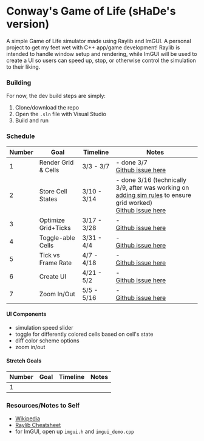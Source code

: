 # Conway's Game of Life (sHaDe's version)

A simple Game of Life simulator made using Raylib and ImGUI.
A personal project to get my feet wet with C++ app/game development!
Raylib is intended to handle window setup and rendering, while
ImGUI will be used to create a UI so users can speed up, stop, or
otherwise control the simulation to their liking.


### Building

For now, the dev build steps are simply:

1. Clone/download the repo
2. Open the `.sln` file with Visual Studio
3. Build and run


### Schedule

Number  | Goal          | Timeline      | Notes
--|---------------------|---------------|--------
1 | Render Grid & Cells | 3/3 - 3/7     | - done 3/7 <br> [Github issue here](https://github.com/hadan24/game-of-life/issues/1)
2 | Store Cell States   | 3/10 - 3/14   | - done 3/16 (technically 3/9, after was working on [adding sim rules](https://github.com/hadan24/game-of-life/issues/4) to ensure grid worked)<br> [Github issue here](https://github.com/hadan24/game-of-life/issues/2)
3 | Optimize Grid+Ticks | 3/17 - 3/28   | - <br> [Github issue here](https://github.com/hadan24/game-of-life/issues/8)
4 | Toggle-able Cells   | 3/31 - 4/4    | - <br> [Github issue here](https://github.com/hadan24/game-of-life/issues/5)
5 | Tick vs Frame Rate  | 4/7 - 4/18    | - <br> [Github issue here](https://github.com/hadan24/game-of-life/issues/3)
6 | Create UI           | 4/21 - 5/2    | - <br> [Github issue here](https://github.com/hadan24/game-of-life/issues/6)
7 | Zoom In/Out         | 5/5 - 5/16    | - <br> [Github issue here](https://github.com/hadan24/game-of-life/issues/7)

#### UI Components
- simulation speed slider
- toggle for differently colored cells based on cell's state
- diff color scheme options
- zoom in/out

#### Stretch Goals

Number  | Goal          | Timeline      | Notes
--|---------------------|---------------|--------
1 |


### Resources/Notes to Self
- [Wikipedia](https://en.wikipedia.org/wiki/Conway's_Game_of_Life)
- [Raylib Cheatsheet](https://www.raylib.com/cheatsheet/cheatsheet.html)
- for ImGUI, open up `imgui.h` and `imgui_demo.cpp`